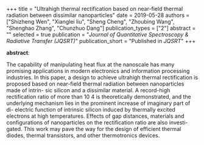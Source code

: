 +++
title = "Ultrahigh thermal rectification based on near-field thermal radiation between dissimilar nanoparticles"
date = 2019-05-28
authors = ["Shizheng Wen", "Xianglei liu", "Sheng Cheng", "Zhoubing Wang", "Shenghao Zhang", "Chunzhuo Dang"]
publication_types = ["2"]
abstract = ""
selected = true
publication = "*Journal of Quantitative Spectroscopy & Radiative Transfer (JQSRT)*"
publication_short = "Published in *JQSRT*"
+++

**abstract**:

The capability of manipulating heat flux at the nanoscale has many promising applications in modern electronics and information processing industries. In this paper, a design to achieve ultrahigh thermal rectification is proposed based on near-field thermal radiation between nanoparticles made of intrin- sic silicon and a dissimilar material. A record-high rectification ratio of more than 10 4 is theoretically demonstrated, and the underlying mechanism lies in the prominent increase of imaginary part of di- electric function of intrinsic silicon induced by thermally excited electrons at high temperatures. Effects of gap distances, materials and configurations of nanoparticles on the rectification ratio are also investi- gated. This work may pave the way for the design of efficient thermal diodes, thermal transistors, and other thermotronics devices.
